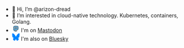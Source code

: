 - 👋 Hi, I’m @arizon-dread
- 👀 I’m interested in cloud-native technology. Kubernetes, containers, Golang.
- <img src="E05A.svg" width="20px" height="20px" alt="Mammoth icon to represent mastodon" /> I'm on <a rel="me" href="https://social.spejset.org/@arizon">Mastodon</a>
- <img src="bsky.png" width="20px" height="20px" alt="Bluesky logo" /> I'm also on <a rel="me" href="https://bsky.app/profile/arizon-dread.bsky.social">Bluesky</a>
<!---
arizon-dread/arizon-dread is a ✨ special ✨ repository because its `README.md` (this file) appears on your GitHub profile.
You can click the Preview link to take a look at your changes.
--->
